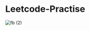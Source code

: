 # Leetcode-Practise



![fb (2)](https://user-images.githubusercontent.com/74767290/147734270-fdc5565c-f08d-4513-b621-6a343ccb3516.jpg)

